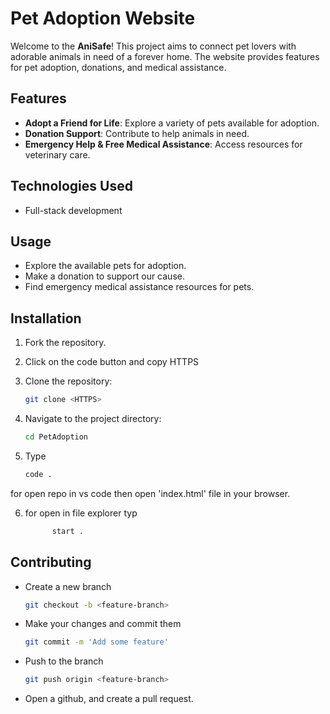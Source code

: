 # Pet Adoption Website

Welcome to the **AniSafe**! This project aims to connect pet lovers with adorable animals in need of a forever home. The website provides features for pet adoption, donations, and medical assistance.

## Features

- **Adopt a Friend for Life**: Explore a variety of pets available for adoption.
- **Donation Support**: Contribute to help animals in need.
- **Emergency Help & Free Medical Assistance**: Access resources for veterinary care.

## Technologies Used

- Full-stack development

## Usage

- Explore the available pets for adoption.
- Make a donation to support our cause.
- Find emergency medical assistance resources for pets.

## Installation

1. Fork the repository.

3. Click on the code button and copy HTTPS
 
4. Clone the repository:
   ```bash
   git clone <HTTPS>
   
5. Navigate to the project directory:
    ```bash
   cd PetAdoption
    
6. Type 
   ```bash
   code .
for open repo in vs code then open 'index.html' file in your browser.

6. for  open in file explorer typ 
    ```bash
          start .

## Contributing

- Create a new branch
  ```bash
  git checkout -b <feature-branch>
- Make your changes and commit them 
  ```bash
  git commit -m 'Add some feature'
- Push to the branch 
  ```bash
  git push origin <feature-branch>
- Open a github, and create a pull request.
